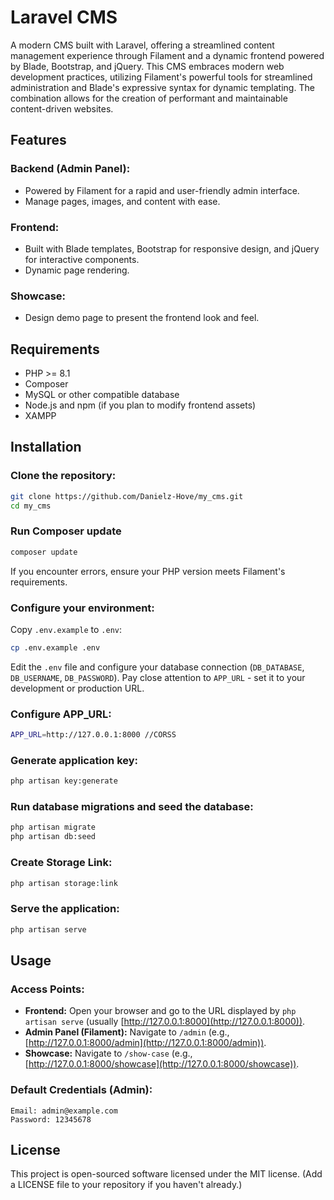 # Laravel CMS

A modern CMS built with Laravel, offering a streamlined content management experience through Filament and a dynamic frontend powered by Blade, Bootstrap, and jQuery. This CMS embraces modern web development practices, utilizing Filament's powerful tools for streamlined administration and Blade's expressive syntax for dynamic templating. The combination allows for the creation of performant and maintainable content-driven websites.

## Features

### Backend (Admin Panel):
- Powered by Filament for a rapid and user-friendly admin interface.
- Manage pages, images, and content with ease.

### Frontend:
- Built with Blade templates, Bootstrap for responsive design, and jQuery for interactive components.
- Dynamic page rendering.

### Showcase:
- Design demo page to present the frontend look and feel.

## Requirements
- PHP >= 8.1
- Composer
- MySQL or other compatible database
- Node.js and npm (if you plan to modify frontend assets)
- XAMPP

## Installation

### Clone the repository:
```sh
git clone https://github.com/Danielz-Hove/my_cms.git
cd my_cms
```
### Run Composer update
```sh
composer update
```
If you encounter errors, ensure your PHP version meets Filament's requirements.

### Configure your environment:
Copy `.env.example` to `.env`:
```sh
cp .env.example .env

```
Edit the `.env` file and configure your database connection (`DB_DATABASE`, `DB_USERNAME`, `DB_PASSWORD`). Pay close attention to `APP_URL` - set it to your development or production URL.

### Configure APP_URL:
```sh
APP_URL=http://127.0.0.1:8000 //CORSS
```
### Generate application key:
```sh
php artisan key:generate
```

### Run database migrations and seed the database:
```sh
php artisan migrate
php artisan db:seed
```

### Create Storage Link:
```sh
php artisan storage:link
```



### Serve the application:
```sh
php artisan serve
```

## Usage

### Access Points:
- **Frontend:** Open your browser and go to the URL displayed by `php artisan serve` (usually [http://127.0.0.1:8000](http://127.0.0.1:8000)).
- **Admin Panel (Filament):** Navigate to `/admin` (e.g., [http://127.0.0.1:8000/admin](http://127.0.0.1:8000/admin)).
- **Showcase:** Navigate to `/show-case` (e.g., [http://127.0.0.1:8000/showcase](http://127.0.0.1:8000/showcase)).

### Default Credentials (Admin):
```plaintext
Email: admin@example.com
Password: 12345678
```

## License
This project is open-sourced software licensed under the MIT license. (Add a LICENSE file to your repository if you haven't already.)
